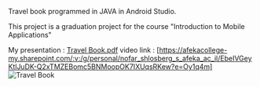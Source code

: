Travel book programmed in JAVA in Android Studio.

This project is a graduation project for the course "Introduction to Mobile Applications"

My presentation :
[Travel Book.pdf](https://github.com/NofarShlosberg/MyTravelBook/files/10804770/Travel.Book.pdf)
video link :
[https://afekacollege-my.sharepoint.com/:v:/g/personal/nofar_shlosberg_s_afeka_ac_il/EbeIVGeyKtlJuDK-Q2xTMZEBomc5BNMoopOK7IXUqsRKew?e=Oy1q4m]
![Travel Book](https://user-images.githubusercontent.com/80713297/220613743-3045990d-01a9-43a6-b0da-0219067730a0.png)




